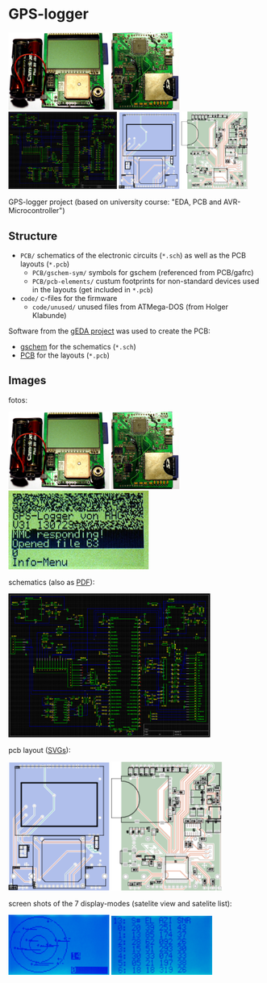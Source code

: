 # GPS-logger

<img src="IMGs/front.jpg" width="200"> <img src="IMGs/back.jpg" width="135"> <img src="IMGs/schematics.png" width="215"> <img src="IMGs/pcb_front.png" width="120"> <img src="IMGs/pcb_back.png" width="132">

GPS-logger project (based on university course: "EDA, PCB and AVR-Microcontroller")


## Structure

- `PCB/`   schematics of the electronic circuits (`*.sch`) as well as the PCB layouts (`*.pcb`)
  - `PCB/gschem-sym/`   symbols for gschem (referenced from PCB/gafrc)
  - `PCB/pcb-elements/`   custum footprints for non-standard devices used in the layouts (get included in `*.pcb`)
- `code/`   c-files for the firmware
  - `code/unused/`   unused files from ATMega-DOS (from Holger Klabunde)


Software from the [gEDA project](http://www.geda-project.org/) was used to create the PCB:
- [gschem](http://wiki.geda-project.org/geda:gaf) for the schematics (`*.sch`)
- [PCB](http://pcb.geda-project.org/) for the layouts  (`*.pcb`)


## Images


fotos:

<img src="IMGs/front.jpg" width="200"> <img src="IMGs/back.jpg" width="135"> <img src="IMGs/screen_start.jpg" width="278">


schematics (also as [PDF](IMGs/schematics.pdf)):

<img src="IMGs/schematics.png" width="400">


pcb layout ([SVGs](IMGs/)):

<img src="IMGs/pcb_front.png" width="200"> <img src="IMGs/pcb_back.png" width="220">


screen shots of the 7 display-modes (satelite view and satelite list):

<img src="IMGs/screen_satelite-view_bl.jpg" width="200"> <img src="IMGs/screen_satelite-list_bl.jpg" width="200">
